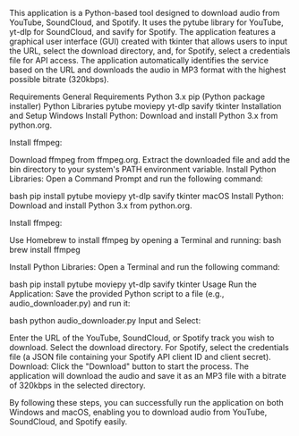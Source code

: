 This application is a Python-based tool designed to download audio from YouTube, SoundCloud, and Spotify. It uses the pytube library for YouTube, yt-dlp for SoundCloud, and savify for Spotify. The application features a graphical user interface (GUI) created with tkinter that allows users to input the URL, select the download directory, and, for Spotify, select a credentials file for API access. The application automatically identifies the service based on the URL and downloads the audio in MP3 format with the highest possible bitrate (320kbps).

Requirements
General Requirements
Python 3.x
pip (Python package installer)
Python Libraries
pytube
moviepy
yt-dlp
savify
tkinter
Installation and Setup
Windows
Install Python:
Download and install Python 3.x from python.org.

Install ffmpeg:

Download ffmpeg from ffmpeg.org.
Extract the downloaded file and add the bin directory to your system's PATH environment variable.
Install Python Libraries:
Open a Command Prompt and run the following command:

bash
pip install pytube moviepy yt-dlp savify tkinter
macOS
Install Python:
Download and install Python 3.x from python.org.

Install ffmpeg:

Use Homebrew to install ffmpeg by opening a Terminal and running:
bash 
brew install ffmpeg

Install Python Libraries:
Open a Terminal and run the following command:

bash
pip install pytube moviepy yt-dlp savify tkinter
Usage
Run the Application:
Save the provided Python script to a file (e.g., audio_downloader.py) and run it:

bash
python audio_downloader.py
Input and Select:

Enter the URL of the YouTube, SoundCloud, or Spotify track you wish to download.
Select the download directory.
For Spotify, select the credentials file (a JSON file containing your Spotify API client ID and client secret).
Download:
Click the "Download" button to start the process. The application will download the audio and save it as an MP3 file with a bitrate of 320kbps in the selected directory.

By following these steps, you can successfully run the application on both Windows and macOS, enabling you to download audio from YouTube, SoundCloud, and Spotify easily.
